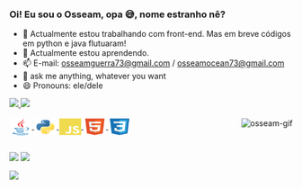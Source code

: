 ### Oi! Eu sou o Osseam, opa 😅, nome estranho nê?

- 🔭 Actualmente estou trabalhando com front-end. Mas em breve códigos em python e java flutuaram!
- 🌱 Actualmente estou aprendendo.
- 📫 E-mail: osseamguerra73@gmail.com / osseamocean73@gmail.com
- 💬 ask me anything, whatever you want
- 😄 Pronouns: ele/dele

<div>
  <a href="https://beacons.ai/osseamocean">
  <img height="180em" src="https://github-readme-stats.vercel.app/api?username=osseamocean&show_icons=true&theme=algolia&include_all_commits=true&count_private=true"/>
  <img height="180em" src="https://github-readme-stats.vercel.app/api/top-langs/?username=osseamocean&layout=compact&langs_count=16&theme=algolia"/>
</div>
  
<div style="display: inline_block"><br>
  <img align="center" alt="osseam-HTML" height="30" width="40" src="https://raw.githubusercontent.com/devicons/devicon/master/icons/java/java-original.svg">
  <img align="center" alt="osseam-Python" height="30" width="40" src="https://raw.githubusercontent.com/devicons/devicon/master/icons/python/python-original.svg">
  <img align="center" alt="osseam-Js" height="30" width="40" src="https://raw.githubusercontent.com/devicons/devicon/master/icons/javascript/javascript-plain.svg">
  <img align="center" alt="osseam-HTML" height="30" width="40" src="https://raw.githubusercontent.com/devicons/devicon/master/icons/html5/html5-original.svg">
  <img align="center" alt="osseam-CSS" height="30" width="40" src="https://raw.githubusercontent.com/devicons/devicon/master/icons/css3/css3-original.svg">
  <img align="right" height="160em" alt="osseam-gif" src="https://media.giphy.com/media/XHxHPcUMMvZwlEvLzu/giphy.gif">
</div>
  
  ##
  
<div>
  <a href = "mailto:osseamguerra73@gmail.com" target="_blank"><img src="https://img.shields.io/badge/Gmail-D14836?style=for-the-badge&logo=gmail&logoColor=white"           target="_blank"></a>
  <a href="https://instagram.com/iam_osseam_wiley" target="_blank"><img src="https://img.shields.io/badge/-Instagram-%23E4405F?style=for-the-badge&logo=instagram&         logoColor=white" target="_blank"></a>
  
  ![](https://github.com/osseamocean/snk/raw/output/github-contribution-grid-snake.svg)
</div>
 
  
